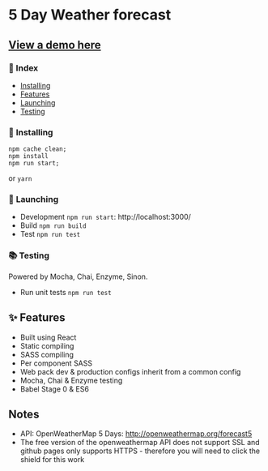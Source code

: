 # 5 Day Weather forecast

## [View a demo here](https://azz0r.github.io/5-day-weather-forecast/)

### 📕 Index
* [Installing](#installing)
* [Features](#features)
* [Launching](#launching)
* [Testing](#testing)

### 💪 <a name="installing"> Installing</a>
```
npm cache clean;
npm install
npm run start;
```
or `yarn`

### 🚀 <a name="launching">Launching</a>
* Development ```npm run start```: http://localhost:3000/
* Build  ```npm run build```
* Test  ```npm run test```

###  📚 <a name="testing">Testing</a>
Powered by Mocha, Chai, Enzyme, Sinon.

* Run unit tests ```npm run test```

## ✨ <a name="features">Features</a>
* Built using React
* Static compiling
* SASS compiling
* Per component SASS
* Web pack dev & production configs inherit from a common config
* Mocha, Chai & Enzyme testing
* Babel Stage 0 & ES6

## Notes
 * API: OpenWeatherMap 5 Days: http://openweathermap.org/forecast5
 * The free version of the openweathermap API does not support SSL and github pages only supports HTTPS - therefore you will need to click the shield for this work
